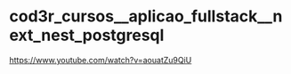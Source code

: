 # cod3r_cursos__aplicao_fullstack__next_nest_postgresql
https://www.youtube.com/watch?v=aouatZu9QiU
